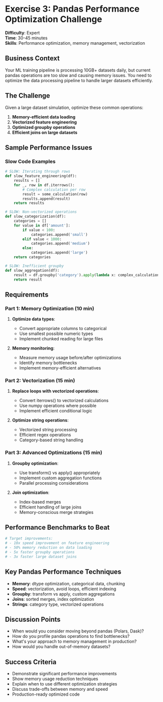 # Exercise 3: Pandas Performance Optimization Challenge
**Difficulty**: Expert  
**Time**: 30-45 minutes  
**Skills**: Performance optimization, memory management, vectorization

## Business Context
Your ML training pipeline is processing 10GB+ datasets daily, but current pandas operations are too slow and causing memory issues. You need to optimize the data processing pipeline to handle larger datasets efficiently.

## The Challenge
Given a large dataset simulation, optimize these common operations:
1. **Memory-efficient data loading**
2. **Vectorized feature engineering**  
3. **Optimized groupby operations**
4. **Efficient joins on large datasets**

## Sample Performance Issues

### Slow Code Examples
```python
# SLOW: Iterating through rows
def slow_feature_engineering(df):
    results = []
    for _, row in df.iterrows():
        # Complex calculation per row
        result = some_calculation(row)
        results.append(result)
    return results

# SLOW: Non-vectorized operations
def slow_categorization(df):
    categories = []
    for value in df['amount']:
        if value < 100:
            categories.append('small')
        elif value < 1000:
            categories.append('medium')
        else:
            categories.append('large')
    return categories

# SLOW: Inefficient groupby
def slow_aggregation(df):
    result = df.groupby('category').apply(lambda x: complex_calculation(x))
    return result
```

## Requirements

### Part 1: Memory Optimization (10 min)
1. **Optimize data types**:
   - Convert appropriate columns to categorical
   - Use smallest possible numeric types
   - Implement chunked reading for large files

2. **Memory monitoring**:
   - Measure memory usage before/after optimizations
   - Identify memory bottlenecks
   - Implement memory-efficient alternatives

### Part 2: Vectorization (15 min)
1. **Replace loops with vectorized operations**:
   - Convert iterrows() to vectorized calculations
   - Use numpy operations where possible
   - Implement efficient conditional logic

2. **Optimize string operations**:
   - Vectorized string processing
   - Efficient regex operations
   - Category-based string handling

### Part 3: Advanced Optimizations (15 min)
1. **Groupby optimization**:
   - Use transform() vs apply() appropriately
   - Implement custom aggregation functions
   - Parallel processing considerations

2. **Join optimization**:
   - Index-based merges
   - Efficient handling of large joins
   - Memory-conscious merge strategies

## Performance Benchmarks to Beat

```python
# Target improvements:
# - 10x speed improvement on feature engineering
# - 50% memory reduction on data loading
# - 5x faster groupby operations
# - 3x faster large dataset joins
```

## Key Pandas Performance Techniques
- **Memory**: dtype optimization, categorical data, chunking
- **Speed**: vectorization, avoid loops, efficient indexing
- **Groupby**: transform vs apply, custom aggregations
- **Joins**: sorted merges, index optimization
- **Strings**: category type, vectorized operations

## Discussion Points
- When would you consider moving beyond pandas (Polars, Dask)?
- How do you profile pandas operations to find bottlenecks?
- What's your approach to memory management in production?
- How would you handle out-of-memory datasets?

## Success Criteria
- Demonstrate significant performance improvements
- Show memory usage reduction techniques
- Explain when to use different optimization strategies
- Discuss trade-offs between memory and speed
- Production-ready optimized code
